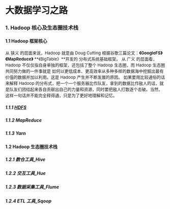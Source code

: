 # 大数据学习之路
### 1. Hadoop 核心及生态圈技术栈
#### 1.1 Hadoop 框架核心
<font size=2>从 狭义 的层⾯来说，Hadoop 就是由 Doug Cutting 根据⾕歌三篇论⽂：**《GoogleFS》** **《MapReduce》** **《BigTable》**开发的 分布式系统基础框架。</font>
<font size=2>从 ⼴义 的层⾯看，Hadoop 不仅仅指⾃⾝单独的框架，还包括了整个 Hadoop ⽣态圈，⽽ Hadoop ⽣态圈共同努⼒做的⼀件事就是 如何以更低成本、更⾼效率从多种多样的数据海中挖掘出最有价值的数据并加以利⽤。这是 Hadoop 产⽣并不断发展的原因。</font>
<font size=2>如果要⽤⽐较通俗的话来解释 Hadoop 的分布式，把⼀个⼀个服务器⽐作队友，拿到的数据⽐作敌⼈的话，就是队友们团结起来各⾃贡献出⾃⼰的⼒量和资源，同时要把敌⼈打散逐个击破。当然，这样⼀句话并不能完全释得通，只是为了更好地理解和记忆。</font>

##### 1.1.1 [HDFS](https://blog.csdn.net/CODEROOKIE_RUN/article/details/108805263)
##### 1.1.2 MapReduce
##### 1.1.3 Yarn
#### 1.2 Hadoop 生态圈技术栈
##### 1.2.1 数仓工具_Hive
##### 1.2.2 交互工具_Hue
##### 1.2.3 数据采集工具_Flume
##### 1.2.4 ETL 工具_Sqoop